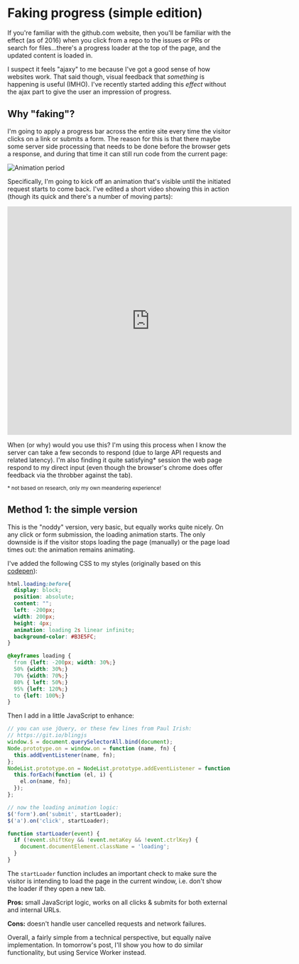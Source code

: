 # Faking progress (simple edition)

If you're familiar with the github.com website, then you'll be familiar with the effect (as of 2016) when you click from a repo to the issues or PRs or search for files…there's a progress loader at the top of the page, and the updated content is loaded in.

I suspect it feels "ajaxy" to me because I've got a good sense of how websites work. That said though, visual feedback that _something_ is happening is useful (IMHO). I've recently started adding this _effect_ without the ajax part to give the user an impression of progress.

<!--more-->

## Why "faking"?

I'm going to apply a progress bar across the entire site every time the visitor clicks on a link or submits a form. The reason for this is that there maybe some server side processing that needs to be done before the browser gets a response, and during that time it can still run code from the current page:

![Animation period](/images/anim-during-network.png)

Specifically, I'm going to kick off an animation that's visible until the initiated request starts to come back. I've edited a short video showing this in action (though its quick and there's a number of moving parts):

<iframe src="https://player.vimeo.com/video/195803457" width="640" height="515" frameborder="0" webkitallowfullscreen mozallowfullscreen allowfullscreen></iframe>

When (or why) would you use this? I'm using this process when I know the server can take a few seconds to respond (due to large API requests and related latency). I'm also finding it quite satisfying* session the web page respond to my direct input (even though the browser's chrome does offer feedback via the throbber against the tab).

<small>* not based on research, only my own meandering experience!</small>

## Method 1: the simple version

This is the "noddy" version, very basic, but equally works quite nicely. On any click or form submission, the loading animation starts. The only downside is if the visitor stops loading the page (manually) or the page load times out: the animation remains animating.

I've added the following CSS to my styles (originally based on this [codepen](http://codepen.io/brunjo/pen/XJmbNz)):

```css
html.loading:before{
  display: block;
  position: absolute;
  content: "";
  left: -200px;
  width: 200px;
  height: 4px;
  animation: loading 2s linear infinite;
  background-color: #B3E5FC;
}

@keyframes loading {
  from {left: -200px; width: 30%;}
  50% {width: 30%;}
  70% {width: 70%;}
  80% { left: 50%;}
  95% {left: 120%;}
  to {left: 100%;}
}
```

Then I add in a little JavaScript to enhance:

```js
// you can use jQuery, or these few lines from Paul Irish:
// https://git.io/blingjs
window.$ = document.querySelectorAll.bind(document);
Node.prototype.on = window.on = function (name, fn) {
  this.addEventListener(name, fn);
};
NodeList.prototype.on = NodeList.prototype.addEventListener = function (name, fn) {
  this.forEach(function (el, i) {
    el.on(name, fn);
  });
};

// now the loading animation logic:
$('form').on('submit', startLoader);
$('a').on('click', startLoader);

function startLoader(event) {
  if (!event.shiftKey && !event.metaKey && !event.ctrlKey) {
    document.documentElement.className = 'loading';
  }
}
```

The `startLoader` function includes an important check to make sure the visitor is intending to load the page in the current window, i.e. don't show the loader if they open a new tab.

**Pros:** small JavaScript logic, works on all clicks & submits for both external and internal URLs.

**Cons:** doesn't handle user cancelled requests and network failures.

Overall, a fairly simple from a technical perspective, but equally naïve implementation. In tomorrow's post, I'll show you how to do similar functionality, but using Service Worker instead.
